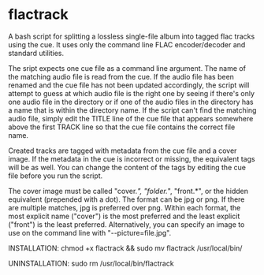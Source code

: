 # flactrack
A bash script for splitting a lossless single-file album into tagged flac tracks using the cue.
It uses only the command line FLAC encoder/decoder and standard utilities.

The sript expects one cue file as a command line argument. The name of the matching audio file is read from the cue. If the audio file has been renamed and the cue file has not been updated accordingly, the script will attempt to guess at which audio file is the right one by seeing if there's only one audio file in the directory or if one of the audio files in the directory has a name that is within the directory name. If the script can't find the matching audio file, simply edit the TITLE line of the cue file that appears somewhere above the first TRACK line so that the cue file contains the correct file name.

Created tracks are tagged with metadata from the cue file and a cover image. If the metadata in the cue is incorrect or missing, the equivalent tags will be as well. You can change the content of the tags by editing the cue file before you run the script.

The cover image must be called "cover.*", "folder.*", "front.*", or the hidden equivalent (prepended with a dot). The format can be jpg or png. If there are multiple matches, jpg is preferred over png. Within each format, the most explicit name ("cover")  is the most preferred and the least explicit ("front") is the least preferred. Alternatively, you can specify an image to use on the command line with "--picture=file.jpg".

INSTALLATION: chmod +x flactrack && sudo mv flactrack /usr/local/bin/

UNINSTALLATION: sudo rm /usr/local/bin/flactrack

